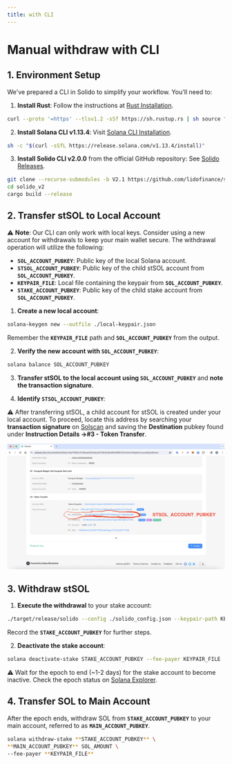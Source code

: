 ```yaml
---
title: with CLI
---
```


# Manual withdraw with CLI

## 1. Environment Setup

We've prepared a CLI in Solido to simplify your workflow. You'll need to:

1. **Install Rust**:
Follow the instructions at [Rust Installation](https://www.rust-lang.org/tools/install).

```bash
curl --proto '=https' --tlsv1.2 -sSf https://sh.rustup.rs | sh source "$HOME/.cargo/env"rustup override set 1.60.0
```

2. **Install Solana CLI v1.13.4**:
Visit [Solana CLI Installation](https://docs.solana.com/cli/install-solana-cli-tools).

```bash
sh -c "$(curl -sSfL https://release.solana.com/v1.13.4/install)"
```

3. **Install Solido CLI v2.0.0** from the official GitHub repository:
See [Solido Releases](https://github.com/lidofinance/solido/releases/tag/v2.1.0).

```bash
git clone --recurse-submodules -b V2.1 https://github.com/lidofinance/solido solido_v2
cd solido_v2
cargo build --release
```

## 2. Transfer stSOL to Local Account

⚠️ **Note**: Our CLI can only work with local keys. Consider using a new account for withdrawals to keep your main wallet secure. The withdrawal operation will utilize the following:

- **`SOL_ACCOUNT_PUBKEY`**: Public key of the local Solana account.
- **`STSOL_ACCOUNT_PUBKEY`**: Public key of the child stSOL account from **`SOL_ACCOUNT_PUBKEY`**.
- **`KEYPAIR_FILE`**: Local file containing the keypair from **`SOL_ACCOUNT_PUBKEY`**.
- **`STAKE_ACCOUNT_PUBKEY`**: Public key of the child stake account from **`SOL_ACCOUNT_PUBKEY`**.

1. **Create a new local account**:

```bash
solana-keygen new --outfile ./local-keypair.json
```

Remember the **`KEYPAIR_FILE`** path and **`SOL_ACCOUNT_PUBKEY`** from the output.

2. **Verify the new account with `SOL_ACCOUNT_PUBKEY`**:

```bash
solana balance SOL_ACCOUNT_PUBKEY
```

3. **Transfer stSOL to the local account using `SOL_ACCOUNT_PUBKEY`** and **note the transaction signature**.

4. **Identify `STSOL_ACCOUNT_PUBKEY`**:

⚠️ After transferring stSOL, a child account for stSOL is created under your local account. To proceed, locate this address by searching your **transaction signature** on [Solscan](https://solscan.io/) and saving the **Destination** pubkey found under **Instruction Details →#3 - Token Transfer**.

![STSOL_ACCOUNT_PUBKEY](./images/stsol_account_pubkey.png)

## 3. Withdraw stSOL

1. **Execute the withdrawal** to your stake account:

```bash
./target/release/solido --config ./solido_config.json --keypair-path KEYPAIR_FILE withdraw --amount-st-sol STSOL_AMOUNT
```

Record the **`STAKE_ACCOUNT_PUBKEY`** for further steps.

2. **Deactivate the stake account**:

```bash
solana deactivate-stake STAKE_ACCOUNT_PUBKEY --fee-payer KEYPAIR_FILE
```

⚠️ Wait for the epoch to end (~1-2 days) for the stake account to become inactive. Check the epoch status on [Solana Explorer](https://explorer.solana.com/).

## 4. Transfer SOL to Main Account

After the epoch ends, withdraw SOL from **`STAKE_ACCOUNT_PUBKEY`** to your main account, referred to as **`MAIN_ACCOUNT_PUBKEY`**.

```bash
solana withdraw-stake **STAKE_ACCOUNT_PUBKEY** \
**MAIN_ACCOUNT_PUBKEY** SOL_AMOUNT \
--fee-payer **KEYPAIR_FILE**
```
